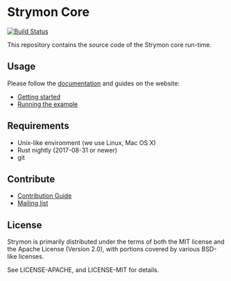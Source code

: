 Strymon Core
============

[![Build Status](https://travis-ci.org/strymon-system/strymon-core.svg?branch=master)](https://travis-ci.org/strymon-system/strymon-core)

This repository contains the source code of the Strymon core run-time.

## Usage

Please follow the [documentation](http://strymon-system.github.io/docs/) and guides on the website:

 - [Getting started](https://strymon-system.github.io/docs/getting-started)
 - [Running the example](http://strymon-system.github.io/docs/running-the-example)

## Requirements

 - Unix-like environment (we use Linux, Mac OS X)
 - Rust nightly (2017-08-31 or newer)
 - git

## Contribute

 - [Contribution Guide](https://strymon-system.github.io/docs/how-to-contribute)
 - [Mailing list](https://lists.inf.ethz.ch/mailman/listinfo/strymon-users)

## License

Strymon is primarily distributed under the terms of both the MIT license and the Apache License (Version 2.0), with portions covered by various BSD-like licenses.

See LICENSE-APACHE, and LICENSE-MIT for details.
